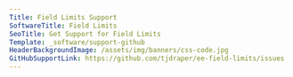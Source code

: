 ```yaml
---
Title: Field Limits Support
SoftwareTitle: Field Limits
SeoTitle: Get Support for Field Limits
Template: _software/support-github
HeaderBackgroundImage: /assets/img/banners/css-code.jpg
GitHubSupportLink: https://github.com/tjdraper/ee-field-limits/issues
---
```

